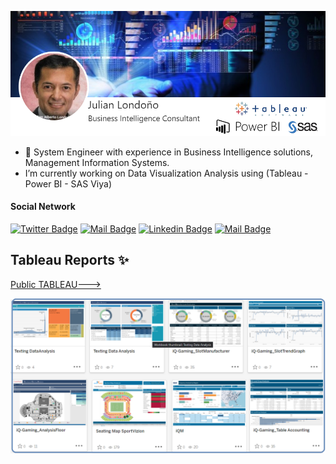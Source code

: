 
![](Images/CardPresentation.png)
<!--
**julianBI/julianBI** is a ✨ _special_ ✨ repository because its `README.md` (this file) appears on your GitHub profile.
### Hi there 👋
Here are some ideas to get you started:

- 🔭 I’m currently working on ...
- 🌱 I’m currently learning ...
- 👯 I’m looking to collaborate on ...
- 🤔 I’m looking for help with ...
- 💬 Ask me about ...
- 📫 How to reach me: ...
- 😄 Pronouns: ...
- ⚡ Fun fact: ...
-->
- 🔭 System Engineer with experience in Business Intelligence solutions, Management Information Systems.
- I’m currently working on Data Visualization Analysis using (Tableau - Power BI - SAS Viya)

#### Social Network
[![Twitter Badge](https://img.shields.io/badge/-@Ipenywis-1ca0f1?style=flat&labelColor=1ca0f1&logo=twitter&logoColor=white&link=https://twitter.com/qlx_corp)](https://twitter.com/qlx_corp) [![Mail Badge](https://img.shields.io/badge/-CoderOne-e74c3c?style=flat&labelColor=e74c3c&logo=youtube&logoColor=white)](https://www.youtube.com/channel/UCHICL3KWlaWHZA4oCn1igIA) [![Linkedin Badge](https://img.shields.io/badge/-Islem-0e76a8?style=flat&labelColor=0e76a8&logo=linkedin&logoColor=white)](linkedin.com/in/julianalbertolondono/) [![Mail Badge](https://img.shields.io/badge/-@islempenywis-e84393?style=flat&labelColor=e84393&logo=instagram&logoColor=white)](https://www.instagram.com/qlxconsulting/) 


## Tableau Reports ✨

[Public TABLEAU--->](https://public.tableau.com/app/profile/bijulian#!/)

![](Images/Portafolio-TableauPublic-2022-A.png)

